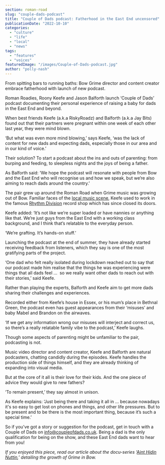 ```yaml
---
section: roman-road
slug: "couple-dads-podcast"
title: "Couple of Dads podcast: Fatherhood in the East End uncensored"
publicationDate: "2022-10-10"
categories: 
  - "culture"
  - "life"
  - "local"
  - "news"
tags: 
  - "features"
  - "voices"
featuredImage: "/images/Couple-of-Dads-podcast.jpg"
author: "polly-nash"
---
```


From spitting bars to running baths: Bow Grime director and content creator embrace fatherhood with launch of new podcast.

Roman Roadies, Roony Keefe and Jason Balforth launch ‘Couple of Dads’ podcast documenting their personal experience of raising a baby for dads in the East End and beyond. 

When best friends Keefe (a.k.a RiskyRoadz) and Balforth (a.k.a Jay Bits) found out that their partners were pregnant within one week of each other last year, they were mind blown. 

‘But what was even more mind blowing,’ says Keefe, ‘was the lack of content for new dads and expecting dads, especially those in our area and in our kind of voice.’ 

Their solution? To start a podcast about the ins and outs of parenting: from burping and feeding, to sleepless nights and the joys of being a father. 

As Balforth said: ‘We hope the podcast will resonate with people from Bow and the East End who will recognise us and how we speak, but we’re also aiming to reach dads around the country.’ 

The pair grew up around the Roman Road when Grime music was growing out of Bow. Familiar faces of the [local music scene](https://romanroadlondon.com/jack-gipson-jay-bits-bobs-podcast-grime-bow-e3/), Keefe used to work in the famous [Rhythm Division](https://romanroadlondon.com/rhythm-division-grime-record-shop-bow/) record shop which has since closed its doors. 

Keefe added: ‘It’s not like we’re super loaded or have nannies or anything like that. We’re just guys from the East End with a working class background, and I think that’s relatable to the everyday person.

‘We’re grafting. It’s hands-on stuff.’ 

Launching the podcast at the end of summer, they have already started receiving feedback from listeners, which they say is one of the most gratifying parts of the project. 

‘One dad who felt really isolated during lockdown reached out to say that our podcast made him realise that the things he was experiencing were things that all dads feel …  so we really want other dads to reach out with their stories,’ said Keefe.

Rather than playing the experts, Balforth and Keefe aim to get more dads sharing their challenges and experiences. 

Recorded either from Keefe’s house in Essex, or his mum’s place in Bethnal Green, the podcast even has guest appearances from their ‘misuses’ and baby Mabel and Brandon on the airwaves. 

‘If we get any information wrong our misuses will interject and correct us, so there’s a really relatable family vibe to the podcast,’ Keefe laughs. 

Though some aspects of parenting might be unfamiliar to the pair, podcasting is not.

Music video director and content creator, Keefe and Balforth are natural podcasters, chatting candidly during the episodes. Keefe handles the production side of things himself, and they are already thinking of expanding into visual media. 

But at the core of it all is their love for their kids. And the one piece of advice they would give to new fathers? 

‘To remain present,’ they say almost in unison.

As Keefe explains: ‘Just being there and taking it all in … because nowadays it's so easy to get lost on phones and things, and other life pressures. But to be present and to be there is the most important thing, because it’s such a special time.’ 

So if you’ve got a story or suggestion for the podcast, get in touch with a Couple of Dads on [info@coupleofdads.co.uk](mailto:info@coupleofdads.co.uk). Being a dad is the only qualification for being on the show, and these East End dads want to hear from you! 

_If you enjoyed this piece, read our article about the docu-series ‘_[_Aint Hidin Nuttin_](https://romanroadlondon.com/aint-hidin-nuttin-bow-grime-documentary/)_,’ detailing the growth of Grime in Bow._  


